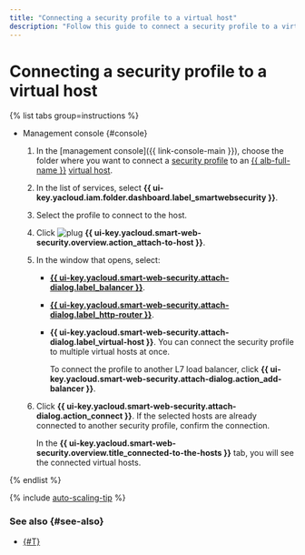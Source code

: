 ```yaml
---
title: "Connecting a security profile to a virtual host"
description: "Follow this guide to connect a security profile to a virtual host."
---
```


# Connecting a security profile to a virtual host

{% list tabs group=instructions %}

- Management console {#console}

   1. In the [management console]({{ link-console-main }}), choose the folder where you want to connect a [security profile](../concepts/profiles.md) to an [{{ alb-full-name }}](../../application-load-balancer/) [virtual host](../../application-load-balancer/concepts/http-router.md#virtual-host).
   1. In the list of services, select **{{ ui-key.yacloud.iam.folder.dashboard.label_smartwebsecurity }}**.
   1. Select the profile to connect to the host.
   1. Click ![plug](../../_assets/console-icons/plug-connection.svg) **{{ ui-key.yacloud.smart-web-security.overview.action_attach-to-host }}**.
   1. In the window that opens, select:
      * [**{{ ui-key.yacloud.smart-web-security.attach-dialog.label_balancer }}**](../../application-load-balancer/concepts/application-load-balancer.md).
      * [**{{ ui-key.yacloud.smart-web-security.attach-dialog.label_http-router }}**](../../application-load-balancer/concepts/http-router.md).
      * **{{ ui-key.yacloud.smart-web-security.attach-dialog.label_virtual-host }}**. You can connect the security profile to multiple virtual hosts at once.

         To connect the profile to another L7 load balancer, click **{{ ui-key.yacloud.smart-web-security.attach-dialog.action_add-balancer }}**.
   1. Click **{{ ui-key.yacloud.smart-web-security.attach-dialog.action_connect }}**. If the selected hosts are already connected to another security profile, confirm the connection.

      In the **{{ ui-key.yacloud.smart-web-security.overview.title_connected-to-the-hosts }}** tab, you will see the connected virtual hosts.

{% endlist %}

{% include [auto-scaling-tip](../../_includes/smartwebsecurity/auto-scaling-tip.md) %}

### See also {#see-also}

* [{#T}](host-delete.md)
